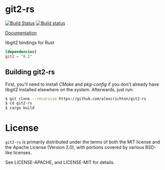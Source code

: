 # git2-rs

[![Build Status](https://travis-ci.org/alexcrichton/git2-rs.svg?branch=master)](https://travis-ci.org/alexcrichton/git2-rs)
[![Build status](https://ci.appveyor.com/api/projects/status/6vem3xgno2kuxnfm?svg=true)](https://ci.appveyor.com/project/alexcrichton/git2-rs)

[Documentation](http://alexcrichton.com/git2-rs/git2/index.html)

libgit2 bindings for Rust

```toml
[dependencies]
git2 = "0.2"
```

## Building git2-rs

First, you'll need to install _CMake_ and _pkg-config_ if you don't already
have libgit2 installed elsewhere on the system. Afterwards, just run:

```sh
$ git clone --recursive https://github.com/alexcrichton/git2-rs
$ cd git2-rs
$ cargo build
```

# License

`git2-rs` is primarily distributed under the terms of both the MIT license and
the Apache License (Version 2.0), with portions covered by various BSD-like
licenses.

See LICENSE-APACHE, and LICENSE-MIT for details.
